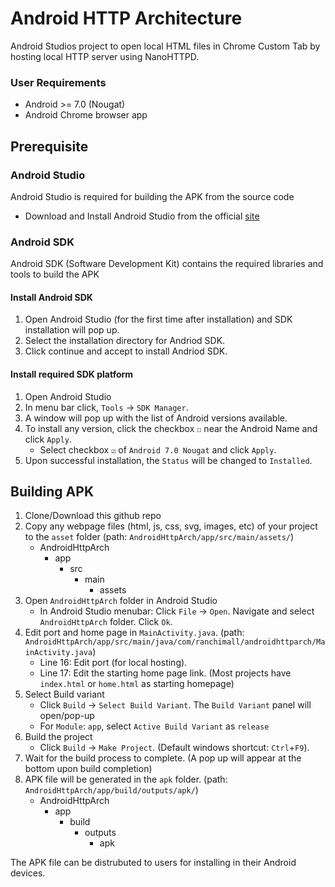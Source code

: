 # Android HTTP Architecture

Android Studios project to open local HTML files in Chrome Custom Tab by hosting local HTTP server using NanoHTTPD.

### User Requirements
- Android >= 7.0 (Nougat)
- Android Chrome browser app

## Prerequisite

### Android Studio
Android Studio is required for building the APK from the source code
- Download and Install Android Studio from the official [site](https://developer.android.com/studio)

### Android SDK
Android SDK (Software Development Kit) contains the required libraries and tools to build the APK

#### Install Android SDK
1. Open Android Studio (for the first time after installation) and SDK installation will pop up.
2. Select the installation directory for Andriod SDK.
3. Click continue and accept to install Andriod SDK.

#### Install required SDK platform
1. Open Android Studio
2. In menu bar click, `Tools` -> `SDK Manager`.
3. A window will pop up with the list of Android versions available.
4. To install any version, click the checkbox `☐` near the Android Name and click `Apply`. 
    - Select checkbox `☑` of `Android 7.0 Nougat` and click `Apply`.
5. Upon successful installation, the `Status` will be changed to `Installed`.

## Building APK

1. Clone/Download this github repo
2. Copy any webpage files (html, js, css, svg, images, etc) of your project to the `asset` folder (path: `AndroidHttpArch/app/src/main/assets/`)
    - AndroidHttpArch
        - app
            - src
                - main
                    - assets
3. Open `AndroidHttpArch` folder in Android Studio
    - In Android Studio menubar: Click `File` -> `Open`. Navigate and select `AndroidHttpArch` folder. Click `Ok`.
4. Edit port and home page in `MainActivity.java`. (path: `AndroidHttpArch/app/src/main/java/com/ranchimall/androidhttparch/MainActivity.java`)
    - Line 16: Edit port (for local hosting).
    - Line 17: Edit the starting home page link. (Most projects have `index.html` or `home.html` as starting homepage)
5. Select Build variant
    - Click `Build` -> `Select Build Variant`. The `Build Variant` panel will open/pop-up
    - For `Module`: `app`, select `Active Build Variant` as `release` 
5. Build the project
    - Click `Build` -> `Make Project`. (Default windows shortcut: `Ctrl`+`F9`).
6. Wait for the build process to complete. (A pop up will appear at the bottom upon build completion)
7. APK file will be generated in the `apk` folder. (path: `AndroidHttpArch/app/build/outputs/apk/`)
    - AndroidHttpArch
        - app
            - build
                - outputs
                    - apk
                    
The APK file can be distrubuted to users for installing in their Android devices.
